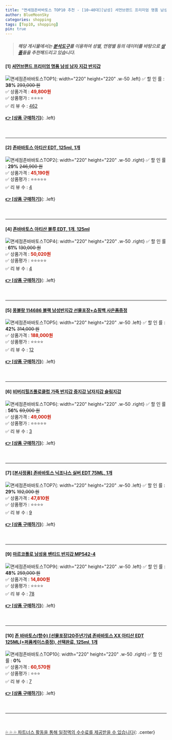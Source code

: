 ```yaml
---
title: "면세점존바바토스 TOP10 추천 - [10~40대][남성] 셔먼브랜드 프리미엄 명품 남성 남자 지갑 반지갑"
author: BlueMoonSky
categories: shopping
tags: [Top10, shopping]
pin: true
---
```


> ##### 해당 게시물에서는 [**분석도구**](https://itemscout.io/)를 이용하여 **성별**, **연령별** 등의 데이터를 바탕으로 [**상품**](https://link.coupang.com/a/baae76)들을 추천해드리고 있습니다.

#### [1] [셔먼브랜드 프리미엄 명품 남성 남자 지갑 반지갑](https://link.coupang.com/re/AFFSDP?lptag=AF5964186&subid=bluemoonsky6999&pageKey=6994951695&traceid=V0-153&itemId=17132275976&vendorItemId=84305363921)
![면세점존바바토스TOP1](https://thumbnail7.coupangcdn.com/thumbnails/remote/230x230ex/image/vendor_inventory/8af8/e4900996bf785df3cae73333db2994e1b5e9af24a90d225b9acf6c86987d.jpg){: width="220" height="220" .w-50 .left}
✅ 할 인 률 : **38%** ~~<del class="base-price"> 293,000  </del>원~~<br>
✅ 상품가격 : <span style="color:#cb1400"> **49,800원** </span><br>
✅ 상품평가 : ⭐⭐⭐⭐<br>
✅ 리 뷰 수 : [462](https://link.coupang.com/re/AFFSDP?lptag=AF5964186&subid=bluemoonsky6999&pageKey=6994951695&traceid=V0-153&itemId=17132275976&vendorItemId=84305363921)<br>
<br>
[**👉  [상품 구매하기]**](https://link.coupang.com/re/AFFSDP?lptag=AF5964186&subid=bluemoonsky6999&pageKey=6994951695&traceid=V0-153&itemId=17132275976&vendorItemId=84305363921){: .left}
<br>
<br>
<br>

***

#### [2] [존바바토스 아티산 EDT, 125ml, 1개](https://link.coupang.com/re/AFFSDP?lptag=AF5964186&subid=bluemoonsky6999&pageKey=345494284&traceid=V0-153&itemId=2554413862&vendorItemId=3002625520)
![면세점존바바토스TOP2](https://thumbnail9.coupangcdn.com/thumbnails/remote/230x230ex/image/retail/images/4531776381421782-17513c36-df05-4200-b5f0-866c90a881b9.jpg){: width="220" height="220" .w-50 .right}
✅ 할 인 률 : **29%** ~~<del class="base-price"> 246,900  </del>원~~<br>
✅ 상품가격 : <span style="color:#cb1400"> **45,190원** </span><br>
✅ 상품평가 : ⭐⭐⭐⭐⭐<br>
✅ 리 뷰 수 : [4](https://link.coupang.com/re/AFFSDP?lptag=AF5964186&subid=bluemoonsky6999&pageKey=345494284&traceid=V0-153&itemId=2554413862&vendorItemId=3002625520)<br>
<br>
[**👉  [상품 구매하기]**](https://link.coupang.com/re/AFFSDP?lptag=AF5964186&subid=bluemoonsky6999&pageKey=345494284&traceid=V0-153&itemId=2554413862&vendorItemId=3002625520){: .left}
<br>
<br>
<br>

***

#### [4] [존바바토스 아티산 블루 EDT, 1개, 125ml](https://link.coupang.com/re/AFFSDP?lptag=AF5964186&subid=bluemoonsky6999&pageKey=1487433233&traceid=V0-153&itemId=2553935458&vendorItemId=3018266800)
![면세점존바바토스TOP4](https://thumbnail10.coupangcdn.com/thumbnails/remote/230x230ex/image/retail/images/1562992687281553-17208c15-70f9-41f9-9754-043ffc6c0150.jpg){: width="220" height="220" .w-50 .right}
✅ 할 인 률 : **61%** ~~<del class="base-price"> 130,000  </del>원~~<br>
✅ 상품가격 : <span style="color:#cb1400"> **50,020원** </span><br>
✅ 상품평가 : ⭐⭐⭐⭐⭐<br>
✅ 리 뷰 수 : [4](https://link.coupang.com/re/AFFSDP?lptag=AF5964186&subid=bluemoonsky6999&pageKey=1487433233&traceid=V0-153&itemId=2553935458&vendorItemId=3018266800)<br>
<br>
[**👉  [상품 구매하기]**](https://link.coupang.com/re/AFFSDP?lptag=AF5964186&subid=bluemoonsky6999&pageKey=1487433233&traceid=V0-153&itemId=2553935458&vendorItemId=3018266800){: .left}
<br>
<br>
<br>

***

#### [5] [몽블랑 114686 블랙 남성반지갑 선물포장+쇼핑백 사은품증정](https://link.coupang.com/re/AFFSDP?lptag=AF5964186&subid=bluemoonsky6999&pageKey=7109332176&traceid=V0-153&itemId=17768329524&vendorItemId=84932566751)
![면세점존바바토스TOP5](https://thumbnail6.coupangcdn.com/thumbnails/remote/230x230ex/image/vendor_inventory/c4ae/abe2b53dee43e5b87080aaf49c39c4e86b3bef7660ea4eb74708c9078768.jpg){: width="220" height="220" .w-50 .left}
✅ 할 인 률 : **42%** ~~<del class="base-price"> 314,000  </del>원~~<br>
✅ 상품가격 : <span style="color:#cb1400"> **188,000원** </span><br>
✅ 상품평가 : ⭐⭐⭐⭐<br>
✅ 리 뷰 수 : [12](https://link.coupang.com/re/AFFSDP?lptag=AF5964186&subid=bluemoonsky6999&pageKey=7109332176&traceid=V0-153&itemId=17768329524&vendorItemId=84932566751)<br>
<br>
[**👉  [상품 구매하기]**](https://link.coupang.com/re/AFFSDP?lptag=AF5964186&subid=bluemoonsky6999&pageKey=7109332176&traceid=V0-153&itemId=17768329524&vendorItemId=84932566751){: .left}
<br>
<br>
<br>

***

#### [6] [비버리힐즈폴로클럽 가죽 반지갑 중지갑 남자지갑 슬림지갑](https://link.coupang.com/re/AFFSDP?lptag=AF5964186&subid=bluemoonsky6999&pageKey=110472692&traceid=V0-153&itemId=333133068&vendorItemId=3817782251)
![면세점존바바토스TOP6](https://thumbnail8.coupangcdn.com/thumbnails/remote/230x230ex/image/vendor_inventory/images/2018/07/18/11/6/8fe4551f-b4cd-47dc-99c7-07d1bdea849f.jpg){: width="220" height="220" .w-50 .right}
✅ 할 인 률 : **56%** ~~<del class="base-price"> 69,000  </del>원~~<br>
✅ 상품가격 : <span style="color:#cb1400"> **49,000원** </span><br>
✅ 상품평가 : ⭐⭐⭐⭐⭐<br>
✅ 리 뷰 수 : [3](https://link.coupang.com/re/AFFSDP?lptag=AF5964186&subid=bluemoonsky6999&pageKey=110472692&traceid=V0-153&itemId=333133068&vendorItemId=3817782251)<br>
<br>
[**👉  [상품 구매하기]**](https://link.coupang.com/re/AFFSDP?lptag=AF5964186&subid=bluemoonsky6999&pageKey=110472692&traceid=V0-153&itemId=333133068&vendorItemId=3817782251){: .left}
<br>
<br>
<br>

***

#### [7] [[본사정품] 존바바토스 닉조나스 실버 EDT 75ML, 1개](https://link.coupang.com/re/AFFSDP?lptag=AF5964186&subid=bluemoonsky6999&pageKey=7105285652&traceid=V0-153&itemId=17746676077&vendorItemId=85225273680)
![면세점존바바토스TOP7](https://thumbnail6.coupangcdn.com/thumbnails/remote/230x230ex/image/vendor_inventory/5f71/cf88ea86cc6d80176b2f915ab0fd49d8c031629dee4f0b0a6966e98e9296.jpg){: width="220" height="220" .w-50 .left}
✅ 할 인 률 : **29%** ~~<del class="base-price"> 192,000  </del>원~~<br>
✅ 상품가격 : <span style="color:#cb1400"> **47,810원** </span><br>
✅ 상품평가 : ⭐⭐⭐⭐<br>
✅ 리 뷰 수 : [9](https://link.coupang.com/re/AFFSDP?lptag=AF5964186&subid=bluemoonsky6999&pageKey=7105285652&traceid=V0-153&itemId=17746676077&vendorItemId=85225273680)<br>
<br>
[**👉  [상품 구매하기]**](https://link.coupang.com/re/AFFSDP?lptag=AF5964186&subid=bluemoonsky6999&pageKey=7105285652&traceid=V0-153&itemId=17746676077&vendorItemId=85225273680){: .left}
<br>
<br>
<br>

***

#### [9] [마르코폴로 남성용 밴티드 반지갑 MP542-4](https://link.coupang.com/re/AFFSDP?lptag=AF5964186&subid=bluemoonsky6999&pageKey=493768&traceid=V0-153&itemId=739439527&vendorItemId=4867144786)
![면세점존바바토스TOP9](https://thumbnail6.coupangcdn.com/thumbnails/remote/230x230ex/image/retail/images/1281550067693402-c3497546-f2f0-425e-bac3-a3a62d506b54.jpg){: width="220" height="220" .w-50 .left}
✅ 할 인 률 : **48%** ~~<del class="base-price"> 259,000  </del>원~~<br>
✅ 상품가격 : <span style="color:#cb1400"> **14,800원** </span><br>
✅ 상품평가 : ⭐⭐⭐⭐<br>
✅ 리 뷰 수 : [78](https://link.coupang.com/re/AFFSDP?lptag=AF5964186&subid=bluemoonsky6999&pageKey=493768&traceid=V0-153&itemId=739439527&vendorItemId=4867144786)<br>
<br>
[**👉  [상품 구매하기]**](https://link.coupang.com/re/AFFSDP?lptag=AF5964186&subid=bluemoonsky6999&pageKey=493768&traceid=V0-153&itemId=739439527&vendorItemId=4867144786){: .left}
<br>
<br>
<br>

***

#### [10] [존 바바토스(향수) [선물포장]20주년기념 존바바토스 XX 아티산 EDT 125ML(+퍼퓸케이스증정), 선택완료, 125ml, 1개](https://link.coupang.com/re/AFFSDP?lptag=AF5964186&subid=bluemoonsky6999&pageKey=7311536836&traceid=V0-153&itemId=18731864703&vendorItemId=73841878452)
![면세점존바바토스TOP10](https://thumbnail9.coupangcdn.com/thumbnails/remote/230x230ex/image/vendor_inventory/3b68/091aaa867dcbaa0f02c0b412d4bd33386b8ac7ab22b43ea20f2856a6a8da.jpg){: width="220" height="220" .w-50 .right}
✅ 할 인 률 : **0%** <br>
✅ 상품가격 : <span style="color:#cb1400"> **60,570원** </span><br>
✅ 상품평가 : ⭐⭐⭐<br>
✅ 리 뷰 수 : [7](https://link.coupang.com/re/AFFSDP?lptag=AF5964186&subid=bluemoonsky6999&pageKey=7311536836&traceid=V0-153&itemId=18731864703&vendorItemId=73841878452)<br>
<br>
[**👉  [상품 구매하기]**](https://link.coupang.com/re/AFFSDP?lptag=AF5964186&subid=bluemoonsky6999&pageKey=7311536836&traceid=V0-153&itemId=18731864703&vendorItemId=73841878452){: .left}
<br>
<br>
<br>

***
<br><br>[💦 💦 💦 파트너스 활동을 통해 일정액의 수수료를 제공받을 수 있습니다](https://link.coupang.com/a/baae76){: .center}